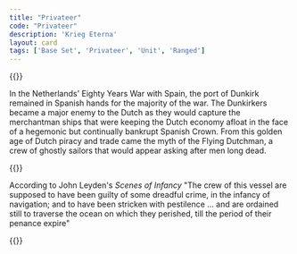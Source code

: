 ```yaml
---
title: "Privateer"
code: "Privateer"
description: 'Krieg Eterna'
layout: card
tags: ['Base Set', 'Privateer', 'Unit', 'Ranged']
---
```

{{<card-detail-page code="Privateer" artwork="The Blockade of the Privateers' Nest at Dunkirk by Cornelius Verbeeck (1630)" >}}
<p>
In the Netherlands' Eighty Years War with Spain, the port of Dunkirk remained in Spanish hands for the majority of the war. The Dunkirkers became a major enemy to the Dutch as they would capture the merchantman ships that were keeping the Dutch economy afloat in the face of a hegemonic but continually bankrupt Spanish Crown. From this golden age of Dutch piracy and trade came the myth of the Flying Dutchman, a crew of ghostly sailors that would appear asking after men long dead.
</p>
{{<card-detail-image file="jolly-rodger.jpg" caption="The Ghostly Carrack by Nisbet, Hume (1892)">}}
<p>
According to John Leyden's <i>Scenes of Infancy</i> "The crew of this vessel are supposed to have been guilty of some dreadful crime, in the infancy of navigation; and to have been stricken with pestilence ... and are ordained still to traverse the ocean on which they perished, till the period of their penance expire"
</p>
{{</card-detail-page>}}